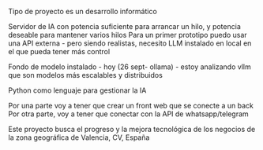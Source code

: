 Tipo de proyecto es un desarrollo informático

Servidor de IA con potencia suficiente para arrancar un hilo, y potencia deseable para mantener varios hilos
Para un primer prototipo puedo usar una API externa - pero siendo realistas, necesito LLM instalado en local en el que pueda tener más control

Fondo de modelo instalado - hoy (26 sept- ollama) - estoy analizando vllm que son modelos más escalables y distribuidos

Python como lenguaje para gestionar la IA

Por una parte voy a tener que crear un front web que se conecte a un back
Por otra parte, voy a tener que conectar con la API de whatsapp/telegram

Este proyecto busca el progreso y la mejora tecnológica de los negocios de la zona geográfica de Valencia, CV, España